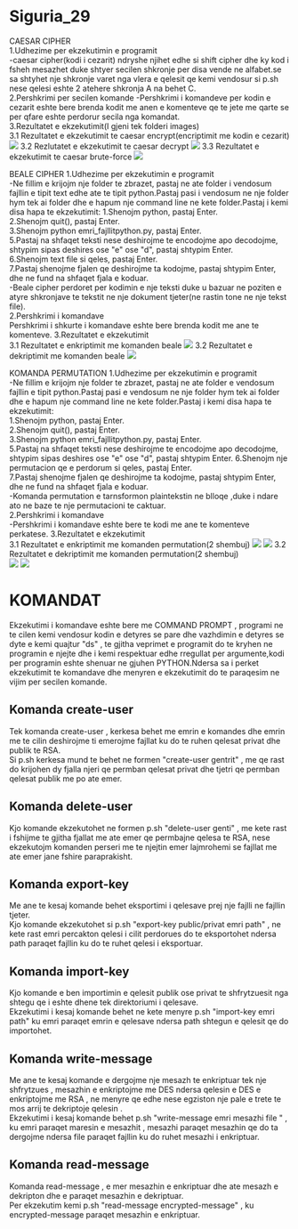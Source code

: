 # Siguria_29
CAESAR CIPHER   
1.Udhezime per ekzekutimin e programit  
-caesar cipher(kodi i cezarit) ndryshe njihet edhe si shift cipher dhe ky kod i fsheh mesazhet duke  shtyer secilen shkronje per disa vende ne alfabet.se sa shtyhet nje shkronje varet nga vlera e qelesit qe kemi vendosur si p.sh nese qelesi eshte 2 atehere shkronja A na behet C.  
2.Pershkrimi per secilen komande
-Pershkrimi i komandeve per kodin e cezarit eshte bere brenda kodit me anen e komenteve qe te jete me qarte se per qfare eshte perdorur secila nga komandat.  
3.Rezultatet e ekzekutimit(I gjeni tek folderi images)  
3.1 Rezultatet e ekzekutimit te caesar encrypt(encriptimit me kodin e cezarit)  
![](images/caesarencrypt.PNG)
3.2 Rezlutatet e ekzekutimit te caesar decrypt
![](images/caesardecrypt.PNG)
3.3 Rezultatet e ekzekutimit te caesar brute-force
![](images/caesarbruteforce.PNG)

BEALE CIPHER
1.Udhezime per ekzekutimin e programit  
-Ne fillim e krijojm nje folder te zbrazet, pastaj ne ate folder i vendosum fajllin e tipit text edhe ate te tipit python.Pastaj pasi i vendosum ne nje folder hym tek ai folder dhe e hapum nje command line ne kete folder.Pastaj i kemi disa hapa te ekzekutimit:
1.Shenojm python, pastaj Enter.  
2.Shenojm quit(), pastaj Enter.  
3.Shenojm python emri_fajllitpython.py, pastaj Enter.  
5.Pastaj na shfaqet teksti nese deshirojme te encodojme apo decodojme, shtypim sipas deshires ose "e" ose "d", pastaj shtypim Enter.  
6.Shenojm text file si qeles, pastaj Enter.  
7.Pastaj shenojme fjalen qe deshirojme ta kodojme, pastaj shtypim Enter, dhe ne fund na shfaqet fjala e koduar.  
-Beale cipher perdoret per kodimin e nje teksti duke u bazuar ne poziten e atyre shkronjave te tekstit ne nje dokument tjeter(ne rastin tone ne nje tekst file).  
2.Pershkrimi i komandave  
Pershkrimi i shkurte i komandave eshte bere brenda kodit me ane te komenteve.
3.Rezultatet e ekzekutimit  
3.1 Rezultatet e enkriptimit me komanden beale
![](images/beale_encrypt.PNG)
3.2 Rezultatet e dekriptimit me komanden beale
![](images/beale_decrypt.PNG)


KOMANDA PERMUTATION
1.Udhezime per ekzekutimin e programit  
-Ne fillim e krijojm nje folder te zbrazet, pastaj ne ate folder e vendosum fajllin e tipit python.Pastaj pasi e vendosum ne nje folder hym tek ai folder dhe e hapum nje command line ne kete folder.Pastaj i kemi disa hapa te ekzekutimit:  
1.Shenojm python, pastaj Enter.  
2.Shenojm quit(), pastaj Enter.  
3.Shenojm python emri_fajllitpython.py, pastaj Enter.  
5.Pastaj na shfaqet teksti nese deshirojme te encodojme apo decodojme, shtypim sipas deshires ose "e" ose "d", pastaj shtypim Enter.
6.Shenojm nje permutacion qe e perdorum si qeles, pastaj Enter.  
7.Pastaj shenojme fjalen qe deshirojme ta kodojme, pastaj shtypim Enter, dhe ne fund na shfaqet fjala e koduar.  
-Komanda permutation e tarnsformon plaintekstin ne blloqe ,duke i ndare ato ne baze te nje permutacioni te caktuar.  
2.Pershkrimi i komandave  
-Pershkrimi i komandave eshte bere te kodi me ane te komenteve perkatese.
3.Rezultatet e ekzekutimit  
3.1 Rezultatet e enkriptimit me komanden permutation(2 shembuj)
![](images/permutation_encrypt.PNG)
![](images/permutation_encrypt2.PNG)
3.2 Rezultatet e dekriptimit me komanden permutation(2 shembuj)  
![](images/permutation_decrypt.PNG)
![](images/permutation_decrypt2.PNG)

# KOMANDAT
Ekzekutimi i komandave eshte bere me COMMAND PROMPT , programi ne te cilen kemi vendosur kodin e detyres se pare dhe vazhdimin e detyres se dyte e kemi quajtur "ds" , te gjitha veprimet e programit do te kryhen ne programin e njejte dhe i kemi respektuar edhe rregullat per argumente,kodi per programin eshte shenuar ne gjuhen PYTHON.Ndersa sa i perket ekzekutimit te komandave dhe menyren e ekzekutimit do te paraqesim ne vijim per secilen komande.  

## Komanda create-user
Tek komanda create-user , kerkesa behet me emrin e komandes dhe emrin me te cilin deshirojme ti emerojme fajllat ku do te ruhen qelesat privat dhe publik te RSA.  
Si p.sh kerkesa mund te behet ne formen "create-user gentrit" , me qe rast do krijohen dy fjalla njeri qe permban qelesat privat dhe tjetri qe permban qelesat publik me po ate emer.

## Komanda delete-user
Kjo komande ekzekutohet ne formen p.sh "delete-user genti" , me kete rast i fshijme te gjitha fjallat me ate emer qe permbajne qelesa te RSA, nese ekzekutojm komanden perseri me te njejtin emer lajmrohemi se fajllat me ate emer jane fshire paraprakisht.

## Komanda export-key
Me ane te kesaj komande behet eksportimi i qelesave prej nje fajlli ne fajllin tjeter.  
Kjo komande ekzekutohet si p.sh "export-key public/privat emri path" , ne kete rast emri percakton qelesi i cilit perdorues do te eksportohet ndersa path paraqet fajllin ku do te ruhet qelesi i eksportuar.

## Komanda import-key
Kjo komande e ben importimin e qelesit publik ose privat te shfrytzuesit nga shtegu qe i eshte dhene tek direktoriumi i qelesave.  
Ekzekutimi i kesaj komande behet ne kete menyre p.sh "import-key emri path" ku emri paraqet emrin e qelesave ndersa path shtegun e qelesit qe do importohet.

## Komanda write-message
Me ane te kesaj komande e dergojme nje mesazh te enkriptuar tek  nje shfrytzues ,  mesazhin e enkriptojme me DES ndersa qelesin e DES e enkriptojme me RSA , ne menyre qe edhe nese egziston nje pale  e trete te mos arrij te dekriptoje qelesin .  
Ekzekutimi i kesaj komande behet p.sh "write-message emri mesazhi file " , ku emri paraqet maresin e mesazhit , mesazhi paraqet mesazhin qe do ta dergojme ndersa file paraqet fajllin ku do ruhet mesazhi i enkriptuar.

## Komanda read-message
Komanda read-message , e mer mesazhin e enkriptuar dhe ate mesazh e dekripton dhe e paraqet mesazhin e dekriptuar.  
Per ekzekutim kemi p.sh "read-message encrypted-message" , ku encrypted-message paraqet mesazhin e enkriptuar.
